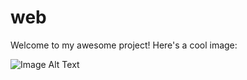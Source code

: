 # web

Welcome to my awesome project! Here's a cool image:

![Image Alt Text](https://github.com/naimnaro/web/raw/main/assets/133749784/416c4c7c-01ee-4397-a5c9-776daf5614d9)